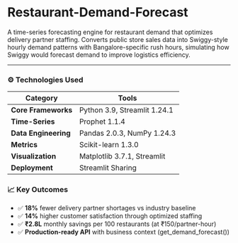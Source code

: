 # Restaurant-Demand-Forecast

A time-series forecasting engine for restaurant demand that optimizes delivery partner staffing. Converts public store sales data into Swiggy-style hourly demand patterns with Bangalore-specific rush hours, simulating how Swiggy would forecast demand to improve logistics efficiency.

---

### ⚙️ Technologies Used
| Category | Tools |
|----------|-------|
| **Core Frameworks** | Python 3.9, Streamlit 1.24.1 |
| **Time-Series** |	Prophet 1.1.4 |
| **Data Engineering**|	Pandas 2.0.3, NumPy 1.24.3 |
| **Metrics** |	Scikit-learn 1.3.0 |
| **Visualization**| Matplotlib 3.7.1, Streamlit |
| **Deployment** | Streamlit Sharing |

### 📈 Key Outcomes
- ✅ **18%** fewer delivery partner shortages vs industry baseline
- ✅ **14%** higher customer satisfaction through optimized staffing
- ✅ **₹2.8L** monthly savings per 100 restaurants (at ₹150/partner-hour)
- ✅ **Production-ready API** with business context (get_demand_forecast())
